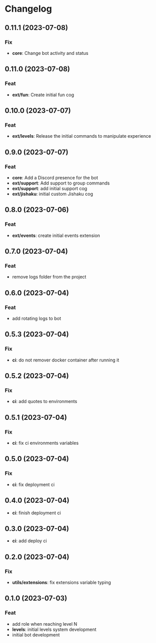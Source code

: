 # Changelog

## 0.11.1 (2023-07-08)

### Fix

- **core**: Change bot activity and status

## 0.11.0 (2023-07-08)

### Feat

- **ext/fun**: Create initial fun cog

## 0.10.0 (2023-07-07)

### Feat

- **ext/levels**: Release the initial commands to manipulate experience

## 0.9.0 (2023-07-07)

### Feat

- **core**: Add a Discord presence for the bot
- **ext/support**: Add support to group commands
- **ext/support**: add initial support cog
- **ext/jishaku**: initial custom Jishaku cog

## 0.8.0 (2023-07-06)

### Feat

- **ext/events**: create initial events extension

## 0.7.0 (2023-07-04)

### Feat

- remove logs folder from the project

## 0.6.0 (2023-07-04)

### Feat

- add rotating logs to bot

## 0.5.3 (2023-07-04)

### Fix

- **ci**: do not remover docker container after running it

## 0.5.2 (2023-07-04)

### Fix

- **ci**: add quotes to environments

## 0.5.1 (2023-07-04)

### Fix

- **ci**: fix ci environments variables

## 0.5.0 (2023-07-04)

### Fix

- **ci**: fix deployment ci

## 0.4.0 (2023-07-04)

- **ci**: finish deployment ci

## 0.3.0 (2023-07-04)

- **ci**: add deploy ci

## 0.2.0 (2023-07-04)

### Fix

- **utils/extensions**: fix extensions variable typing

## 0.1.0 (2023-07-03)

### Feat

- add role when reaching level N
- **levels**: initial levels system development
- initial bot development
